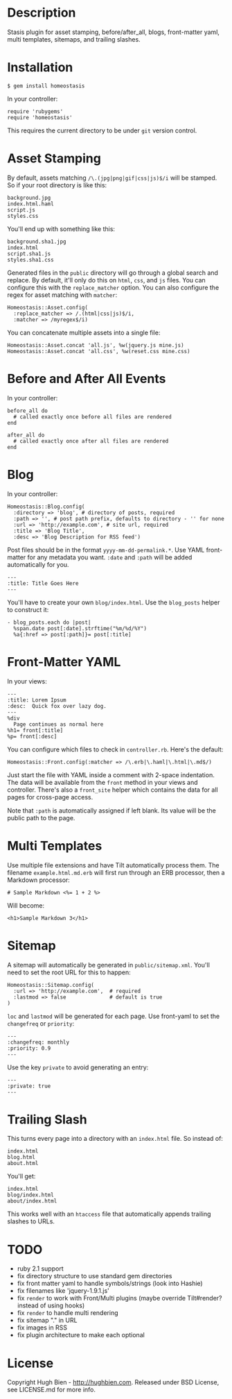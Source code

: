 Description
===========

Stasis plugin for asset stamping, before/after_all, blogs, front-matter yaml,
multi templates, sitemaps, and trailing slashes.

Installation
============

    $ gem install homeostasis

In your controller:

    require 'rubygems'
    require 'homeostasis'

This requires the current directory to be under `git` version control.

Asset Stamping
==============

By default, assets matching `/\.(jpg|png|gif|css|js)$/i` will be stamped.
So if your root directory is like this:

    background.jpg
    index.html.haml
    script.js
    styles.css

You'll end up with something like this:

    background.sha1.jpg
    index.html
    script.sha1.js
    styles.sha1.css

Generated files in the `public` directory will go through a global search and
replace.  By default, it'll only do this on `html`, `css`, and `js` files.
You can configure this with the `replace_matcher` option.  You can also
configure the regex for asset matching with `matcher`:

    Homeostasis::Asset.config(
      :replace_matcher => /.(html|css|js)$/i,
      :matcher => /myregex$/i)

You can concatenate multiple assets into a single file:

    Homeostasis::Asset.concat 'all.js', %w(jquery.js mine.js)
    Homeostasis::Asset.concat 'all.css', %w(reset.css mine.css)

Before and After All Events
===========================

In your controller:

    before_all do
      # called exactly once before all files are rendered
    end

    after_all do
      # called exactly once after all files are rendered
    end

Blog
====

In your controller:

    Homeostasis::Blog.config(
      :directory => 'blog', # directory of posts, required
      :path => '', # post path prefix, defaults to directory - '' for none
      :url => 'http://example.com', # site url, required
      :title => 'Blog Title',
      :desc => 'Blog Description for RSS feed')

Post files should be in the format `yyyy-mm-dd-permalink.*`.  Use YAML
front-matter for any metadata you want.  `:date` and `:path` will be added
automatically for you.

    ---
    :title: Title Goes Here
    ---

You'll have to create your own `blog/index.html`.  Use the `blog_posts` helper
to construct it:

    - blog_posts.each do |post|
      %span.date post[:date].strftime("%m/%d/%Y")
      %a{:href => post[:path]}= post[:title]

Front-Matter YAML
=================

In your views:

    ---
    :title: Lorem Ipsum
    :desc:  Quick fox over lazy dog.
    ---
    %div
      Page continues as normal here
    %h1= front[:title]
    %p= front[:desc]

You can configure which files to check in `controller.rb`.  Here's the default:

    Homeostasis::Front.config(:matcher => /\.erb|\.haml|\.html|\.md$/)

Just start the file with YAML inside a comment with 2-space indentation.  The
data will be available from the `front` method in your views and controller.
There's also a `front_site` helper which contains the data for all pages for
cross-page access.

Note that `:path` is automatically assigned if left blank.  Its value will be
the public path to the page.

Multi Templates
===============

Use multiple file extensions and have Tilt automatically process them.  The
filename `example.html.md.erb` will first run through an ERB processor, then
a Markdown processor:

    # Sample Markdown <%= 1 + 2 %>

Will become:

    <h1>Sample Markdown 3</h1>

Sitemap
=======

A sitemap will automatically be generated in `public/sitemap.xml`.  You'll need
to set the root URL for this to happen:

    Homeostasis::Sitemap.config(
      :url => 'http://example.com',  # required
      :lastmod => false              # default is true
    )

`loc` and `lastmod` will be generated for each page.  Use front-yaml to set the
`changefreq` or `priority`:

    ---
    :changefreq: monthly
    :priority: 0.9
    ---

Use the key `private` to avoid generating an entry:

    ---
    :private: true
    ---

Trailing Slash
==============

This turns every page into a directory with an `index.html` file.  So instead
of:

    index.html
    blog.html
    about.html

You'll get:

    index.html
    blog/index.html
    about/index.html

This works well with an `htaccess` file that automatically appends trailing
slashes to URLs.

TODO
====

* ruby 2.1 support
* fix directory structure to use standard gem directories
* fix front matter yaml to handle symbols/strings (look into Hashie)
* fix filenames like 'jquery-1.9.1.js'
* fix `render` to work with Front/Multi plugins (maybe override Tilt#render? instead of using hooks)
* fix `render` to handle multi rendering
* fix sitemap "." in URL
* fix images in RSS
* fix plugin architecture to make each optional

License
=======

Copyright Hugh Bien - http://hughbien.com.
Released under BSD License, see LICENSE.md for more info.
